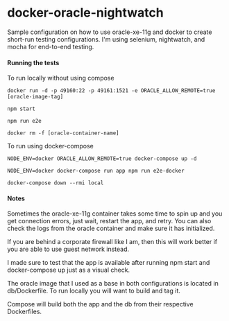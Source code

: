 # docker-oracle-nightwatch
Sample configuration on how to use oracle-xe-11g and docker to create short-run testing configurations. I'm using
selenium, nightwatch, and mocha for end-to-end testing.

#### Running the tests

To run locally without using compose
```
docker run -d -p 49160:22 -p 49161:1521 -e ORACLE_ALLOW_REMOTE=true [oracle-image-tag]

npm start

npm run e2e

docker rm -f [oracle-container-name]
```

To run using docker-compose
```
NODE_ENV=docker ORACLE_ALLOW_REMOTE=true docker-compose up -d

NODE_ENV=docker docker-compose run app npm run e2e-docker
	
docker-compose down --rmi local
```

#### Notes
Sometimes the oracle-xe-11g container takes some time to spin up and you get connection
errors, just wait, restart the app, and retry. You can also check the logs from the 
 oracle container and make sure it has initialized. 

If you are behind a corporate firewall like I am, then this will work better if you are 
able to use guest network instead. 

I made sure to test that the app is available after running npm start and docker-compose up 
just as a visual check. 

The oracle image that I used as a base in both configurations is located in db/Dockerfile.
To run locally you will want to build and tag it. 

Compose will build both the app and the db from their respective Dockerfiles. 